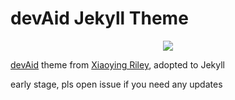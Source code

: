 # devAid **Jekyll** Theme

<p align="center">
  <img src="images/devaid_cover.png">
</p>

[devAid](https://github.com/xriley/devAid-Theme) theme from [Xiaoying Riley](http://xiaoyingriley.com/), adopted to Jekyll

early stage, pls open issue if you need any updates
